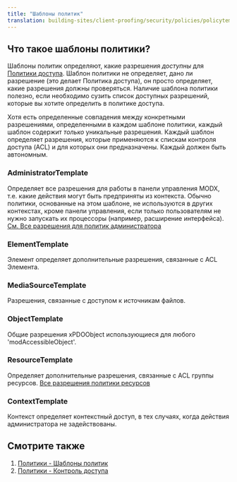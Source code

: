 ```yaml
---
title: "Шаблоны политик"
translation: building-sites/client-proofing/security/policies/policytemplates
---
```


## Что такое шаблоны политики?

Шаблоны политик определяют, какие разрешения _доступны_ для [Политики доступа](building-sites/client-proofing/security/policies "Политики"). Шаблон политики не определяет, дано ли разрешение (это делает Политика доступа), он просто определяет, какие разрешения должны проверяться. Наличие шаблона политики полезно, если необходимо сузить список доступных разрешений, которые вы хотите определить в политике доступа.

Хотя есть определенные совпадения между конкретными разрешениями, определенными в каждом шаблоне политики, каждый шаблон содержит _только_ уникальные разрешения. Каждый шаблон определяет разрешения, которые применяются к спискам контроля доступа (ACL) и для которых они предназначены. Каждый должен быть автономным.

### AdministratorTemplate

Определяет все разрешения для работы в панели управления MODX, т.е. какие действия могут быть предприняты из контекста. Обычно политики, основанные на этом шаблоне, не используются в других контекстах, кроме панели управления, если только пользователям не нужно запускать их процессоры (например, расширение интерфейса). [См. Все разрешения для политик администратора](building-sites/client-proofing/security/policies/permissions/administrator-policy "Разрешения - Политика администратора")

### ElementTemplate

Элемент определяет дополнительные разрешения, связанные с ACL Элемента.

### MediaSourceTemplate

Разрешения, связанные с доступом к источникам файлов.

### ObjectTemplate

Общие разрешения xPDOObject использующиеся для любого 'modAccessibleObject'.

### ResourceTemplate

Определяет дополнительные разрешения, связанные с ACL группы ресурсов. [Все разрешения политики ресурсов](building-sites/client-proofing/security/policies/permissions/resource-policy "Разрешения - Ресурсная политика")

### ContextTemplate

Контекст определяет контекстный доступ, в тех случаях, когда действия администратора не задействованы.

## Смотрите также

1. [Политики - Шаблоны политик](building-sites/client-proofing/security/policies/policytemplates)
2. [Политики - Контроль доступа](building-sites/client-proofing/security/policies/acls)
